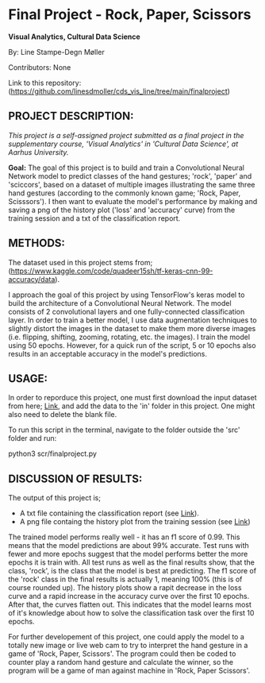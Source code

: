 # Final Project - Rock, Paper, Scissors
**Visual Analytics, Cultural Data Science**

By: Line Stampe-Degn Møller

Contributors: None

Link to this repository: (https://github.com/linesdmoller/cds_vis_line/tree/main/finalproject)

## PROJECT DESCRIPTION:
*This project is a self-assigned project submitted as a final project in the supplementary course, 'Visual Analytics' in 'Cultural Data Science', at Aarhus University.*

**Goal:**
The goal of this project is to build and train a Convolutional Neural Network model to predict classes of the hand gestures; 'rock', 'paper' and 'sciccors', based on a dataset of multiple images illustrating the same three hand gestures (according to the commonly known game; 'Rock, Paper, Scisssors'). I then want to evaluate the model's performance by making and saving a png of the history plot ('loss' and 'accuracy' curve) from the training session and a txt of the classification report.

## METHODS:
The dataset used in this project stems from; (https://www.kaggle.com/code/quadeer15sh/tf-keras-cnn-99-accuracy/data).

I approach the goal of this project by using TensorFlow's keras model to build the architecture of a Convolutional Neural Network. The model consists of 2 convolutional layers and one fully-connected classification layer. In order to train a better model, I use data augmentation techniques to slightly distort the images in the dataset to make them more diverse images (i.e. flipping, shifting, zooming, rotating, etc. the images). I train the model using 50 epochs. However, for a quick run of the script, 5 or 10 epochs also results in an acceptable accuracy in the model's predictions. 

## USAGE:
In order to reporduce this project, one must first download the input dataset from here; [Link](https://www.kaggle.com/code/quadeer15sh/tf-keras-cnn-99-accuracy/data), and add the data to the 'in' folder in this project. One might also need to delete the blank file.

To run this script in the terminal, navigate to the folder outside the 'src' folder and run:

python3 scr/finalproject.py

## DISCUSSION OF RESULTS:
The output of this project is;
- A txt file containing the classification report (see [Link](https://github.com/linesdmoller/cds_vis_line/blob/main/finalproject/out/cl_report.txt)).
- A png file containg the history plot from the training session (see [Link](https://github.com/linesdmoller/cds_vis_line/blob/main/finalproject/out/his_plt.png))

The trained model performs really well - it has an f1 score of 0.99. This means that the model predictions are about 99% accurate. Test runs with fewer and more epochs suggest that the model performs better the more epochs it is train with. All test runs as well as the final results show, that the class, 'rock', is the class that the model is best at predicting. The f1 score of the 'rock' class in the final results is actually 1, meaning 100% (this is of course rounded up). The history plots show a rapit decrease in the loss curve and a rapid increase in the accuracy curve over the first 10 epochs. After that, the curves flatten out. This indicates that the model learns most of it's knowledge about how to solve the classification task over the first 10 epochs.

For further developement of this project, one could apply the model to a totally new image or live web cam to try to interpret the hand gesture in a game of 'Rock, Paper, Scissors'. The program could then be coded to counter play a random hand gesture and calculate the winner, so the program will be a game of man against machine in 'Rock, Paper Scissors'.

